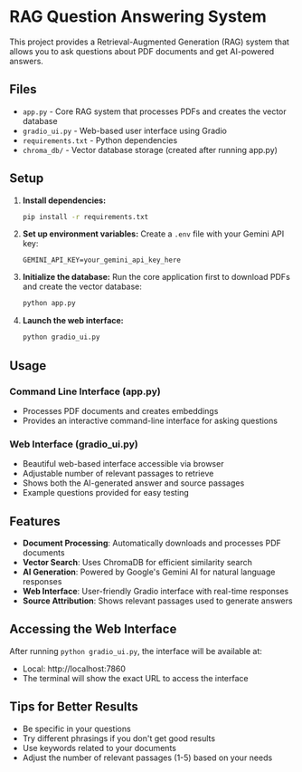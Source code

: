 # RAG Question Answering System

This project provides a Retrieval-Augmented Generation (RAG) system that allows you to ask questions about PDF documents and get AI-powered answers.

## Files

- `app.py` - Core RAG system that processes PDFs and creates the vector database
- `gradio_ui.py` - Web-based user interface using Gradio
- `requirements.txt` - Python dependencies
- `chroma_db/` - Vector database storage (created after running app.py)

## Setup

1. **Install dependencies:**
   ```bash
   pip install -r requirements.txt
   ```

2. **Set up environment variables:**
   Create a `.env` file with your Gemini API key:
   ```
   GEMINI_API_KEY=your_gemini_api_key_here
   ```

3. **Initialize the database:**
   Run the core application first to download PDFs and create the vector database:
   ```bash
   python app.py
   ```

4. **Launch the web interface:**
   ```bash
   python gradio_ui.py
   ```

## Usage

### Command Line Interface (app.py)
- Processes PDF documents and creates embeddings
- Provides an interactive command-line interface for asking questions

### Web Interface (gradio_ui.py)
- Beautiful web-based interface accessible via browser
- Adjustable number of relevant passages to retrieve
- Shows both the AI-generated answer and source passages
- Example questions provided for easy testing

## Features

- **Document Processing**: Automatically downloads and processes PDF documents
- **Vector Search**: Uses ChromaDB for efficient similarity search
- **AI Generation**: Powered by Google's Gemini AI for natural language responses
- **Web Interface**: User-friendly Gradio interface with real-time responses
- **Source Attribution**: Shows relevant passages used to generate answers

## Accessing the Web Interface

After running `python gradio_ui.py`, the interface will be available at:
- Local: http://localhost:7860
- The terminal will show the exact URL to access the interface

## Tips for Better Results

- Be specific in your questions
- Try different phrasings if you don't get good results
- Use keywords related to your documents
- Adjust the number of relevant passages (1-5) based on your needs
